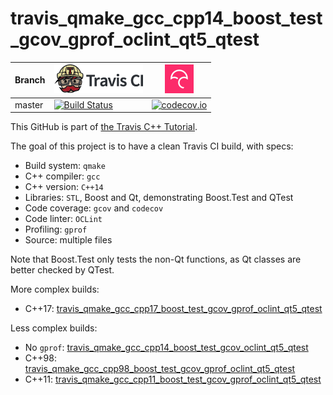 # travis_qmake_gcc_cpp14_boost_test_gcov_gprof_oclint_qt5_qtest

Branch|[![Travis CI logo](TravisCI.png)](https://travis-ci.org)|[![Codecov logo](Codecov.png)](https://www.codecov.io)
---|---|---
master|[![Build Status](https://travis-ci.org/richelbilderbeek/travis_qmake_gcc_cpp14_boost_test_gcov_gprof_oclint_qt5_qtest.svg?branch=master)](https://travis-ci.org/richelbilderbeek/travis_qmake_gcc_cpp14_boost_test_gcov_gprof_oclint_qt5_qtest)|[![codecov.io](https://codecov.io/github/richelbilderbeek/travis_qmake_gcc_cpp14_boost_test_gcov_gprof_oclint_qt5_qtest/coverage.svg?branch=master)](https://codecov.io/github/richelbilderbeek/travis_qmake_gcc_cpp14_boost_test_gcov_gprof_oclint_qt5_qtest/branch/master)

This GitHub is part of [the Travis C++ Tutorial](https://github.com/richelbilderbeek/travis_cpp_tutorial).

The goal of this project is to have a clean Travis CI build, with specs:
 * Build system: `qmake`
 * C++ compiler: `gcc`
 * C++ version: `C++14`
 * Libraries: `STL`, Boost and Qt, demonstrating Boost.Test and QTest
 * Code coverage: `gcov` and `codecov`
 * Code linter: `OCLint`
 * Profiling: `gprof`
 * Source: multiple files

Note that Boost.Test only tests the non-Qt functions,
as Qt classes are better checked by QTest.

More complex builds:
 * C++17: [travis_qmake_gcc_cpp17_boost_test_gcov_gprof_oclint_qt5_qtest](https://www.github.com/richelbilderbeek/travis_qmake_gcc_cpp17_boost_test_gcov_gprof_oclint_qt5_qtest)

Less complex builds:
 * No `gprof`: [travis_qmake_gcc_cpp14_boost_test_gcov_oclint_qt5_qtest](https://www.github.com/richelbilderbeek/travis_qmake_gcc_cpp14_boost_test_gcov_oclint_qt5_qtest)
 * C++98: [travis_qmake_gcc_cpp98_boost_test_gcov_gprof_oclint_qt5_qtest](https://www.github.com/richelbilderbeek/travis_qmake_gcc_cpp98_boost_test_gcov_gprof_oclint_qt5_qtest)
 * C++11: [travis_qmake_gcc_cpp11_boost_test_gcov_gprof_oclint_qt5_qtest](https://www.github.com/richelbilderbeek/travis_qmake_gcc_cpp11_boost_test_gcov_gprof_oclint_qt5_qtest)
